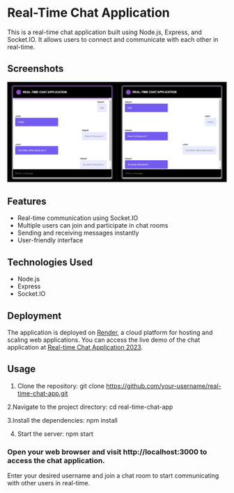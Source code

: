 # Real-Time Chat Application

This is a real-time chat application built using Node.js, Express, and Socket.IO. It allows users to connect and communicate with each other in real-time.


## Screenshots
![chatApp](screenshot.png?raw=true "collection1")

## Features

- Real-time communication using Socket.IO
- Multiple users can join and participate in chat rooms
- Sending and receiving messages instantly
- User-friendly interface

## Technologies Used

- Node.js
- Express
- Socket.IO

## Deployment

The application is deployed on [Render](https://render.com), a cloud platform for hosting and scaling web applications. You can access the live demo of the chat application at [Real-time Chat Application 2023](https://realtime-chatapplication.onrender.com/).

## Usage

1. Clone the repository:
   git clone https://github.com/your-username/real-time-chat-app.git

2.Navigate to the project directory:
  cd real-time-chat-app

3.Install the dependencies:
  npm install
  
4. Start the server:
  npm start


### Open your web browser and visit http://localhost:3000 to access the chat application.
Enter your desired username and join a chat room to start communicating with other users in real-time.


